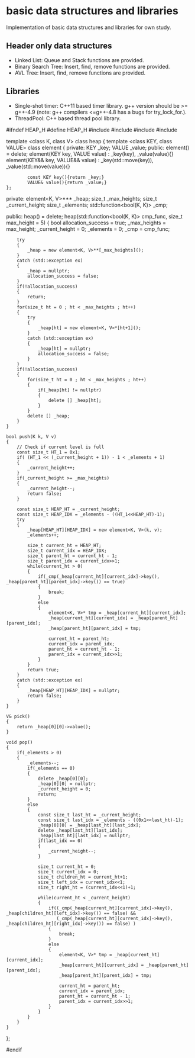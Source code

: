 # basic data structures and libraries
Implementation of basic data structures and libraries for own study.

## Header only data structures
  - Linked List: Queue and Stack functions are provided.
  - Binary Search Tree: Insert, find, remove functions are provided.
  - AVL Tree: Insert, find, remove functions are provided.
## Libraries
  - Single-shot timer: C++11 based timer library. g++ version should be >= g++-4.9 (note: g++ compilers <=g++-4.8 has a bugs for try_lock_for.).
  - ThreadPool: C++ based thread pool library.

#ifndef HEAP_H
#define HEAP_H
#include <iostream>
#include <functional>
#include <utility>
#include <exception>

template <class K, class V>
class heap
{
    template <class KEY, class VALUE>
    class element
    {
        private:
            KEY _key;
            VALUE _value;
        public:
            element() = delete;
            element(KEY key, VALUE value) : _key(key), _value(value){}
            element(KEY&& key, VALUE&& value) : _key(std::move(key)), _value(std::move(value)){}

            const KEY key(){return _key;}
            VALUE& value(){return _value;}
    };

private:
    element<K, V>*** _heap;
    size_t _max_heights;
    size_t _current_height;
    size_t _elements;
    std::function<bool(K, K)> _cmp;

public:
    heap() = delete;
    heap(std::function<bool(K, K)> cmp_func, size_t max_height = 5)
    {
        bool allocation_success = true;
        _max_heights = max_height;
        _current_height = 0;
        _elements = 0;
        _cmp = cmp_func;

        try
        {
            _heap = new element<K, V>**[_max_heights]();
        }
        catch (std::exception ex)
        {
            _heap = nullptr;
            allocation_success = false;
        }
        if(!allocation_success)
        {
            return;
        }
        for(size_t ht = 0 ; ht < _max_heights ; ht++)
        {
            try
            {
                _heap[ht] = new element<K, V>*[ht+1]();
            }
            catch (std::exception ex)
            {
                _heap[ht] = nullptr;
                allocation_success = false;
            }
        }
        if(!allocation_success)
        {
            for(size_t ht = 0 ; ht < _max_heights ; ht++)
            {
                if(_heap[ht] != nullptr)
                {
                    delete [] _heap[ht];
                }
            }
            delete [] _heap;
        }
    }

    bool push(K k, V v)
    {
        // Check if current level is full
        const size_t HT_1 = 0x1;
        if( (HT_1 << (_current_height + 1)) - 1 < _elements + 1)
        {
            _current_height++;
        }
        if(_current_height >= _max_heights)
        {
            _current_height--;
            return false;
        }

        const size_t HEAP_HT = _current_height;
        const size_t HEAP_IDX = _elements - ((HT_1<<HEAP_HT)-1);
        try
        {
            _heap[HEAP_HT][HEAP_IDX] = new element<K, V>(k, v);
            _elements++;

            size_t current_ht = HEAP_HT;
            size_t current_idx = HEAP_IDX;
            size_t parent_ht = current_ht - 1;
            size_t parent_idx = current_idx>>1;
            while(current_ht > 0)
            {
                if(_cmp(_heap[current_ht][current_idx]->key(), _heap[parent_ht][parent_idx]->key()) == true)
                {
                    break;
                }
                else
                {
                    element<K, V>* tmp = _heap[current_ht][current_idx];
                    _heap[current_ht][current_idx] = _heap[parent_ht][parent_idx];
                    _heap[parent_ht][parent_idx] = tmp;
                    
                    current_ht = parent_ht;
                    current_idx = parent_idx;
                    parent_ht = current_ht - 1;
                    parent_idx = current_idx>>1;
                }
            }
            return true;
        }
        catch (std::exception ex)
        {
            _heap[HEAP_HT][HEAP_IDX] = nullptr;
            return false;
        }
    }

    V& pick()
    {
        return _heap[0][0]->value();
    }

    void pop()
    {
        if(_elements > 0)
        {
            _elements--;
            if(_elements == 0)
            {
                delete _heap[0][0];
                _heap[0][0] = nullptr;
                _current_height = 0;
                return;
            }
            else
            {
                const size_t last_ht = _current_height;
                const size_t last_idx = _elements - ((0x1<<last_ht)-1);
                _heap[0][0] = _heap[last_ht][last_idx];
                delete _heap[last_ht][last_idx];
                _heap[last_ht][last_idx] = nullptr;
                if(last_idx == 0)
                {
                    _current_height--;
                }

                size_t current_ht = 0;
                size_t current_idx = 0;
                size_t children_ht = current_ht+1;
                size_t left_idx = current_idx<<1;
                size_t right_ht = (current_idx<<1)+1;

                while(current_ht < _current_height)
                {
                    if((_cmp(_heap[current_ht][current_idx]->key(), _heap[children_ht][left_idx]->key()) == false) &&
                       (_cmp(_heap[current_ht][current_idx]->key(), _heap[children_ht][right_idx]->key()) == false) )
                    {
                        break;
                    }
                    else
                    {
                        element<K, V>* tmp = _heap[current_ht][current_idx];
                        _heap[current_ht][current_idx] = _heap[parent_ht][parent_idx];
                        _heap[parent_ht][parent_idx] = tmp;
                        
                        current_ht = parent_ht;
                        current_idx = parent_idx;
                        parent_ht = current_ht - 1;
                        parent_idx = current_idx>>1;
                    }
                }
            }
        }
    }
};

#endif
